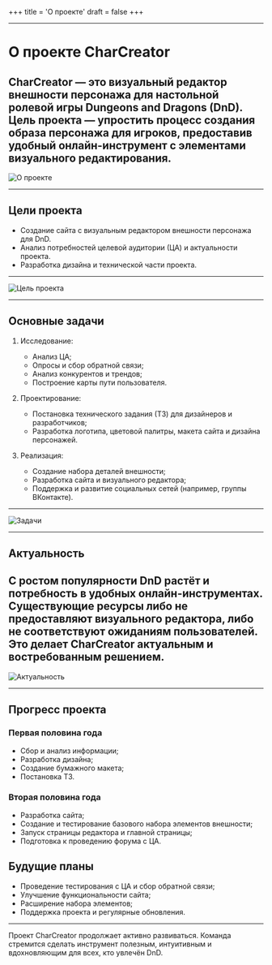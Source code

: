 +++
title = 'О проекте'
draft = false
+++

---
# О проекте CharCreator

**CharCreator** — это визуальный редактор внешности персонажа для настольной ролевой игры **Dungeons and Dragons (DnD)**. Цель проекта — упростить процесс создания образа персонажа для игроков, предоставив удобный онлайн-инструмент с элементами визуального редактирования.
---

![О проекте](/images/o_proekte.png)

---
## Цели проекта

- Создание сайта с визуальным редактором внешности персонажа для DnD.
- Анализ потребностей целевой аудитории (ЦА) и актуальности проекта.
- Разработка дизайна и технической части проекта.
--- 

![Цель проекта](/images/cel_proekta.png)

---
## Основные задачи

1. Исследование:
   - Анализ ЦА;
   - Опросы и сбор обратной связи;
   - Анализ конкурентов и трендов;
   - Построение карты пути пользователя.

2. Проектирование:
   - Постановка технического задания (ТЗ) для дизайнеров и разработчиков;
   - Разработка логотипа, цветовой палитры, макета сайта и дизайна персонажей.

3. Реализация:
   - Создание набора деталей внешности;
   - Разработка сайта и визуального редактора;
   - Поддержка и развитие социальных сетей (например, группы ВКонтакте).
---

![Задачи](/images/zadachi.png)

---
## Актуальность

С ростом популярности DnD растёт и потребность в удобных онлайн-инструментах. Существующие ресурсы либо не предоставляют визуального редактора, либо не соответствуют ожиданиям пользователей. Это делает CharCreator актуальным и востребованным решением.
---

![Актуальность](/images/aktualnost.png)

---
## Прогресс проекта

### Первая половина года

- Сбор и анализ информации;
- Разработка дизайна;
- Создание бумажного макета;
- Постановка ТЗ.

### Вторая половина года

- Разработка сайта;
- Создание и тестирование базового набора элементов внешности;
- Запуск страницы редактора и главной страницы;
- Подготовка к проведению форума с ЦА.

## Будущие планы

- Проведение тестирования с ЦА и сбор обратной связи;
- Улучшение функциональности сайта;
- Расширение набора элементов;
- Поддержка проекта и регулярные обновления.
---

Проект CharCreator продолжает активно развиваться. Команда стремится сделать инструмент полезным, интуитивным и вдохновляющим для всех, кто увлечён DnD.

